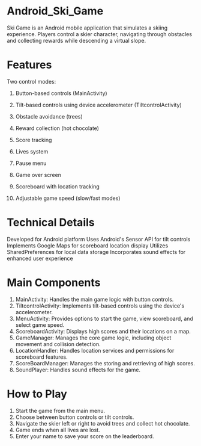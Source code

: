 # Android_Ski_Game
Ski Game is an Android mobile application that simulates a skiing experience. Players control a skier character, navigating through obstacles and collecting rewards while descending a virtual slope.

# **Features**

Two control modes:

1. Button-based controls (MainActivity)
2. Tilt-based controls using device accelerometer (TiltcontrolActivity)


1. Obstacle avoidance (trees)
2. Reward collection (hot chocolate)
3. Score tracking
4. Lives system
5. Pause menu
6. Game over screen
7. Scoreboard with location tracking
8. Adjustable game speed (slow/fast modes)

# **Technical Details**

Developed for Android platform
Uses Android's Sensor API for tilt controls
Implements Google Maps for scoreboard location display
Utilizes SharedPreferences for local data storage
Incorporates sound effects for enhanced user experience

# **Main Components**

1. MainActivity: Handles the main game logic with button controls.
2. TiltcontrolActivity: Implements tilt-based controls using the device's accelerometer.
3. MenuActivity: Provides options to start the game, view scoreboard, and select game speed.
4. ScoreboardActivity: Displays high scores and their locations on a map.
5. GameManager: Manages the core game logic, including object movement and collision detection.
6. LocationHandler: Handles location services and permissions for scoreboard features.
7. ScoreBoardManager: Manages the storing and retrieving of high scores.
8. SoundPlayer: Handles sound effects for the game.

# **How to Play**

1. Start the game from the main menu.
2. Choose between button controls or tilt controls.
3. Navigate the skier left or right to avoid trees and collect hot chocolate.
4. Game ends when all lives are lost.
5. Enter your name to save your score on the leaderboard.
